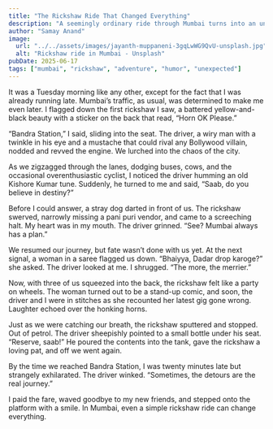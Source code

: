```yaml
---
title: "The Rickshaw Ride That Changed Everything"
description: "A seemingly ordinary ride through Mumbai turns into an unforgettable adventure."
author: "Samay Anand"
image:
  url: "../../assets/images/jayanth-muppaneni-3gqLwWG9QvU-unsplash.jpg"
  alt: "Rickshaw ride in Mumbai - Unsplash"
pubDate: 2025-06-17
tags: ["mumbai", "rickshaw", "adventure", "humor", "unexpected"]
---
```


It was a Tuesday morning like any other, except for the fact that I was already running late. Mumbai’s traffic, as usual, was determined to make me even later. I flagged down the first rickshaw I saw, a battered yellow-and-black beauty with a sticker on the back that read, “Horn OK Please.”

“Bandra Station,” I said, sliding into the seat. The driver, a wiry man with a twinkle in his eye and a mustache that could rival any Bollywood villain, nodded and revved the engine. We lurched into the chaos of the city.

As we zigzagged through the lanes, dodging buses, cows, and the occasional overenthusiastic cyclist, I noticed the driver humming an old Kishore Kumar tune. Suddenly, he turned to me and said, “Saab, do you believe in destiny?”

Before I could answer, a stray dog darted in front of us. The rickshaw swerved, narrowly missing a pani puri vendor, and came to a screeching halt. My heart was in my mouth. The driver grinned. “See? Mumbai always has a plan.”

We resumed our journey, but fate wasn’t done with us yet. At the next signal, a woman in a saree flagged us down. “Bhaiyya, Dadar drop karoge?” she asked. The driver looked at me. I shrugged. “The more, the merrier.”

Now, with three of us squeezed into the back, the rickshaw felt like a party on wheels. The woman turned out to be a stand-up comic, and soon, the driver and I were in stitches as she recounted her latest gig gone wrong. Laughter echoed over the honking horns.

Just as we were catching our breath, the rickshaw sputtered and stopped. Out of petrol. The driver sheepishly pointed to a small bottle under his seat. “Reserve, saab!” He poured the contents into the tank, gave the rickshaw a loving pat, and off we went again.

By the time we reached Bandra Station, I was twenty minutes late but strangely exhilarated. The driver winked. “Sometimes, the detours are the real journey.”

I paid the fare, waved goodbye to my new friends, and stepped onto the platform with a smile. In Mumbai, even a simple rickshaw ride can change everything.
